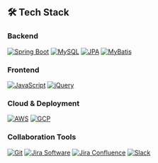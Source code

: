 ## 🛠 Tech Stack

### Backend
[![Spring Boot](https://img.shields.io/badge/Spring_Boot-6DB33F?style=flat-square&logo=spring-boot&logoColor=white)](https://spring.io/projects/spring-boot)
[![MySQL](https://img.shields.io/badge/MySQL-4479A1?style=flat-square&logo=mysql&logoColor=white)](https://www.mysql.com/)
[![JPA](https://img.shields.io/badge/JPA-007396?style=flat-square&logo=java&logoColor=white)](https://www.oracle.com/java/technologies/persistence-jsp.html)
[![MyBatis](https://img.shields.io/badge/MyBatis-FF0000?style=flat-square&logoColor=white)](http://www.mybatis.org/)

### Frontend
[![JavaScript](https://img.shields.io/badge/JavaScript-F7DF1E?style=flat-square&logo=javascript&logoColor=black)](https://developer.mozilla.org/en-US/docs/Web/JavaScript)
[![jQuery](https://img.shields.io/badge/jQuery-0769AD?style=flat-square&logo=jquery&logoColor=white)](https://jquery.com/)

### Cloud & Deployment
[![AWS](https://img.shields.io/badge/AWS-FF9900?style=flat-square&logo=amazon-aws&logoColor=white)](https://aws.amazon.com/)
[![GCP](https://img.shields.io/badge/Google_Cloud-4285F4?style=flat-square&logo=google-cloud&logoColor=white)](https://cloud.google.com/)

### Collaboration Tools
[![Git](https://img.shields.io/badge/Git-F05032?style=flat-square&logo=git&logoColor=white)](https://git-scm.com/)
[![Jira Software](https://img.shields.io/badge/Jira_Software-0052CC?style=flat-square&logo=jira-software&logoColor=white)](https://www.atlassian.com/software/jira)
[![Jira Confluence](https://img.shields.io/badge/Jira_Confluence-172B4D?style=flat-square&logo=confluence&logoColor=white)](https://www.atlassian.com/software/confluence)
[![Slack](https://img.shields.io/badge/Slack-4A154B?style=flat-square&logo=slack&logoColor=white)](https://slack.com/)
